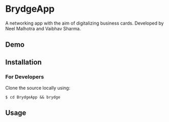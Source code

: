 # BrydgeApp
 
A networking app with the aim of digitalizing business cards. Developed by Neel Malhotra and Vaibhav Sharma.

## Demo

## Installation
### For Developers
Clone the source locally using:
```$ git clone https://github.com/VaibhavSharma273/BrydgeApp
$ cd BrydgeApp && brydge
```

## Usage
